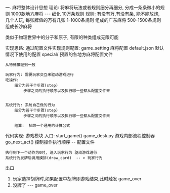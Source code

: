 
一. 麻将整体设计思想
理论:
将麻将玩法或者规则细分再细分, 分成一条条微小的规则
1000款地方麻将 --- 细化 10万条规则 
	规则: 有没有万,有没有条, 能不能放炮, 几个人玩, 每张牌值的万有几张
1-1000条规则  组成的广东麻将
500-1500条规则 组成长沙麻将

类似于物理世界中的分子和原子, 有限的种类组成无限可能

实现思路:
通过配置文件实现规则配置: 
	game_setting  麻将配置
		default.json 默认情况下使用的配置
		special/   预置的各地方麻将配置文件

	从特殊推理到一般

	玩家行为: 需要玩家交互来驱动游戏进行
	吃操作: 
		细分为若干个步骤(step)
			步骤之间的执行顺序以及执行哪一些都从配置文件来


	系统行为: 系统自己做的行为
		细分为若干个步骤(step)
			步骤之间的执行顺序以及执行哪一些都从配置文件来

		结算:  抽取一个通用的计算公式

代码实现:
游戏模块
入口:
start_game()
game_desk.py  游戏内部流程控制器
	go_next_act() 控制操作执行顺序  -- 配置文件 

	执行到下一个动作为0时, 进入玩家行为 驱动游戏进行
	系统行为发牌后调用摸排(draw_card)  -- > 玩家行为

出口
1. 玩家选择胡牌时,如果配置中胡牌即游戏结束,此时触发  game_over
2. 没牌了   --- game_over




